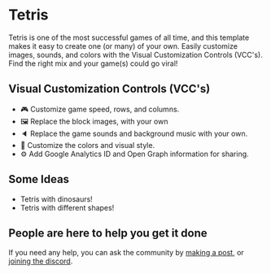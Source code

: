 # Tetris
Tetris is one of the most successful games of all time, and this template makes it easy to create one (or many) of your own.  Easily customize images, sounds, and colors with the Visual Customization Controls (VCC's). Find the right mix and your game(s) could go viral!

## Visual Customization Controls (VCC's)
- 🎮 Customize game speed, rows, and columns.
- 🖼️ Replace the block images, with your own
- 🔈 Replace the game sounds and background music with your own.
- 💅 Customize the colors and visual style.
- ⚙️ Add Google Analytics ID and Open Graph information for sharing.

## Some Ideas
- Tetris with dinosaurs!
- Tetris with different shapes!

## People are here to help you get it done
If you need any help, you can ask the community by [making a post](https://gokoji.com/posts), or [joining the discord](https://discordapp.com/invite/eQuMJF6).